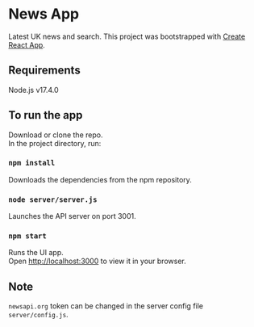 # News App

Latest UK news and search.
This project was bootstrapped with [Create React App](https://github.com/facebook/create-react-app).

## Requirements
Node.js v17.4.0

## To run the app

Download or clone the repo.\
In the project directory, run:

### `npm install`

Downloads the dependencies from the npm repository.

### `node server/server.js`

Launches the API server on port 3001.

### `npm start`

Runs the UI app.\
Open [http://localhost:3000](http://localhost:3000) to view it in your browser.

## Note

`newsapi.org` token can be changed in the server config file `server/config.js`.
